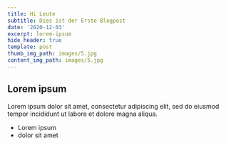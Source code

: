 ```yaml
---
title: Hi Leute
subtitle: Dies ist der Erste Blogpost
date: '2020-12-03'
excerpt: lorem-ipsum
hide_header: true
template: post
thumb_img_path: images/5.jpg
content_img_path: images/5.jpg
---
```

## Lorem ipsum
Lorem ipsum dolor sit amet, consectetur adipiscing elit, sed do eiusmod tempor incididunt ut labore et dolore magna aliqua.
- Lorem ipsum
- dolor sit amet